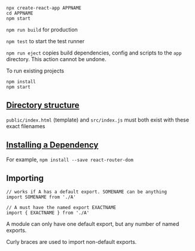 ```
npx create-react-app APPNAME
cd APPNAME
npm start
```

`npm run build` for production

`npm test` to start the test runner

`npm run eject` copies build dependencies, config and scripts to the `app` directory. This action cannot be undone.

To run existing projects

```
npm install
npm start
```

## [Directory structure](https://facebook.github.io/create-react-app/docs/folder-structure)

`public/index.html` (template) and `src/index.js` must both exist with these exact filenames

## [Installing a Dependency](https://facebook.github.io/create-react-app/docs/installing-a-dependency)

For example, `npm install --save react-router-dom`

## Importing

```
// works if A has a default export. SOMENAME can be anything
import SOMENAME from './A'
```

```
// A must have the named export EXACTNAME
import { EXACTNAME } from './A'
```

A module can only have one default export, but any number of named exports.

Curly braces are used to import non-default exports.